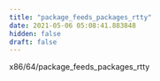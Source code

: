 ```yaml
---
title: "package_feeds_packages_rtty"
date: 2021-05-06 05:08:41.883848
hidden: false
draft: false
---
```


x86/64/package_feeds_packages_rtty

